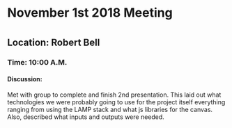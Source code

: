 <h1>November 1st 2018 Meeting<h1>
<h2>Location: Robert Bell</h2>
<h3>Time: 10:00 A.M.</h3>
<h4>Discussion:</h4>
<p>Met with group to complete and finish 2nd presentation. This laid out what technologies we were probably going to use for the project itself
everything ranging from using the LAMP stack and what js libraries for the canvas. Also, described what inputs and outputs were needed.</p>
